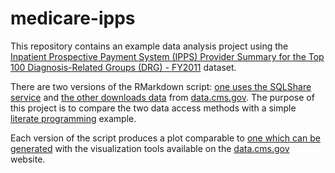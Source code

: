 # medicare-ipps

This repository contains an example data analysis project using the [Inpatient Prospective Payment System (IPPS) Provider Summary for the Top 100 Diagnosis-Related Groups (DRG) - FY2011](https://data.cms.gov/Medicare/Inpatient-Prospective-Payment-System-IPPS-Provider/97k6-zzx3) dataset.

There are two versions of the RMarkdown script: [one uses the SQLShare service](https://github.com/brianhigh/medicare-ipps/blob/master/medicare-ipps.md) and [the other downloads data](https://github.com/brianhigh/medicare-ipps/blob/master/medicare-ipps-download.md) from [data.cms.gov](https://data.cms.gov). The purpose of this project is to compare the two data access methods with a simple [literate programming](http://en.wikipedia.org/wiki/Literate_programming) example. 

Each version of the script produces a plot comparable to [one which can be generated](https://github.com/brianhigh/medicare-ipps/blob/master/data-cms-gov-wa-city-inpatient-extracranial-average-covered-charges-medicare.png) with the visualization tools available on the [data.cms.gov](https://data.cms.gov/) website.
